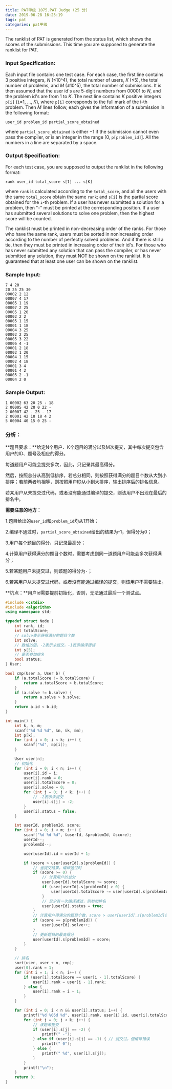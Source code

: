 ```yaml
---
title: PAT甲级 1075.PAT Judge (25 分)
date: 2019-06-28 16:25:19
tags: pat
categories: pat甲级
---
```


The ranklist of PAT is generated from the status list, which shows the scores of the submissions. This time you are supposed to generate the ranklist for PAT.

<!--more-->

### Input Specification:

Each input file contains one test case. For each case, the first line contains 3 positive integers, *N* (≤10^4), the total number of users, *K* (≤5), the total number of problems, and *M* (≤10^5), the total number of submissions. It is then assumed that the user id's are 5-digit numbers from 00001 to *N*, and the problem id's are from 1 to *K*. The next line contains *K* positive integers `p[i]` (`i`=1, ..., *K*), where `p[i]` corresponds to the full mark of the i-th problem. Then *M* lines follow, each gives the information of a submission in the following format:

```
user_id problem_id partial_score_obtained
```

where `partial_score_obtained` is either −1 if the submission cannot even pass the compiler, or is an integer in the range [0, `p[problem_id]`]. All the numbers in a line are separated by a space.

### Output Specification:

For each test case, you are supposed to output the ranklist in the following format:

```
rank user_id total_score s[1] ... s[K]
```

where `rank` is calculated according to the `total_score`, and all the users with the same `total_score` obtain the same `rank`; and `s[i]` is the partial score obtained for the `i`-th problem. If a user has never submitted a solution for a problem, then "-" must be printed at the corresponding position. If a user has submitted several solutions to solve one problem, then the highest score will be counted.

The ranklist must be printed in non-decreasing order of the ranks. For those who have the same rank, users must be sorted in nonincreasing order according to the number of perfectly solved problems. And if there is still a tie, then they must be printed in increasing order of their id's. For those who has never submitted any solution that can pass the compiler, or has never submitted any solution, they must NOT be shown on the ranklist. It is guaranteed that at least one user can be shown on the ranklist.

### Sample Input:

```in
7 4 20
20 25 25 30
00002 2 12
00007 4 17
00005 1 19
00007 2 25
00005 1 20
00002 2 2
00005 1 15
00001 1 18
00004 3 25
00002 2 25
00005 3 22
00006 4 -1
00001 2 18
00002 1 20
00004 1 15
00002 4 18
00001 3 4
00001 4 2
00005 2 -1
00004 2 0
```

### Sample Output:

```out
1 00002 63 20 25 - 18
2 00005 42 20 0 22 -
2 00007 42 - 25 - 17
2 00001 42 18 18 4 2
5 00004 40 15 0 25 -
```

### 分析：

**题目要求：**给定N个用户、K个题目的满分以及M次提交，其中每次提交包含用户的ID、题号及相应的得分。

每道题用户可能会提交多次，因此，只记录其最高得分。

然后，按照总分从高到低排序，若总分相同，则按照获得满分的题目个数从大到小排序；若前两者均相等，则按照用户ID从小到大排序，输出排序后的排名信息。

若某用户从未提交过代码，或者没有能通过编译的提交，则该用户不出现在最后的排名中。

**需要注意的地方：**

1.题目给出的`user_id`和`problem_id`均从1开始；

2.编译不通过时，`partial_score_obtained`给出的结果为-1，但得分为0；

3.用户每个题目的得分，只记录最高分；

4.计算用户获得满分的题目个数时，需要考虑到同一道题用户可能会多次获得满分；

5.若某题用户未提交过，则该题的得分为`-`；

6.若某用户从未提交过代码，或者没有能通过编译的提交，则该用户不需要输出。

**坑点：**用户id需要提前初始化，否则，无法通过最后一个测试点。

```c++
#include <cstdio>
#include <algorithm>
using namespace std;

typedef struct Node {
	int rank, id;
	int totalScore;
	// solve表示获得满分的题目个数
	int solve;
	// 数组的值，-2表示未提交，-1表示编译错误
	int s[5];
	// 是否参加排名
	bool status;
} User;

bool cmp(User a, User b) {
	if (a.totalScore != b.totalScore) {
		return a.totalScore > b.totalScore;
	}
	if (a.solve != b.solve) {
		return a.solve > b.solve;
	}
	return a.id < b.id;
}

int main() {
	int k, n, m;
	scanf("%d %d %d", &n, &k, &m);
	int p[k];
	for (int i = 0; i < k; i++) {
		scanf("%d", &p[i]);
	}

	User user[n];
	// 初始化
	for (int i = 0; i < n; i++) {
		user[i].id = i;
		user[i].rank = 0;
		user[i].totalScore = 0;
		user[i].solve = 0;
		for (int j = 0; j < k; j++) {
			// -2表示未提交
			user[i].s[j] = -2;
		}
		user[i].status = false;
	}

	int userId, problemId, score;
	for (int i = 0; i < m; i++) {
		scanf("%d %d %d", &userId, &problemId, &score);
		userId--;
		problemId--;

		user[userId].id = userId + 1;

		if (score > user[userId].s[problemId]) {
			// 当提交结果，编译通过时
			if (score >= 0) {
				// 计算用户的总分
				user[userId].totalScore += score;
				if (user[userId].s[problemId] > 0) {
					user[userId].totalScore -= user[userId].s[problemId];
				}
				// 至少有一次编译通过，则参加排名
				user[userId].status = true;
			}
			// 计算用户得满分的题目个数，score > user[userId].s[problemId]保证solve不会重复累加
			if (score == p[problemId]) {
				user[userId].solve++;
			}
			// 更新题目的最高得分
			user[userId].s[problemId] = score;
		}
	}

	// 排名
	sort(user, user + n, cmp);
	user[0].rank = 1;
	for (int i = 1; i < n; i++) {
		if (user[i].totalScore == user[i - 1].totalScore) {
			user[i].rank = user[i - 1].rank;
		} else {
			user[i].rank = i + 1;
		}
	}

	for (int i = 0; i < n && user[i].status; i++) {
		printf("%d %05d %d", user[i].rank, user[i].id, user[i].totalScore);
		for (int j = 0; j < k; j++) {
			// 该题未提交
			if (user[i].s[j] == -2) {
				printf(" -");
			} else if (user[i].s[j] == -1) { // 提交过，但编译错误
				printf(" 0");
			} else {
				printf(" %d", user[i].s[j]);
			}
		}
		printf("\n");
	}
	return 0;
}
```


